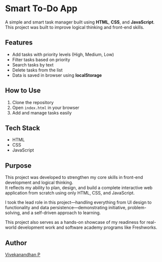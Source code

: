 # Smart To-Do App

A simple and smart task manager built using **HTML**, **CSS**, and **JavaScript**.  
This project was built to improve logical thinking and front-end skills.

## Features

- Add tasks with priority levels (High, Medium, Low)
- Filter tasks based on priority
- Search tasks by text
- Delete tasks from the list
- Data is saved in browser using **localStorage**



## How to Use

1. Clone the repository
2. Open `index.html` in your browser
3. Add and manage tasks easily

## Tech Stack

- HTML
- CSS
- JavaScript 

## Purpose

This project was developed to strengthen my core skills in front-end development and logical thinking.  
It reflects my ability to plan, design, and build a complete interactive web application from scratch using only HTML, CSS, and JavaScript.  

I took the lead role in this project—handling everything from UI design to functionality and data persistence—demonstrating initiative, problem-solving, and a self-driven approach to learning.

This project also serves as a hands-on showcase of my readiness for real-world development work and software academy programs like Freshworks.

## Author

[Vivekanandhan P](https://github.com/your-github-username)
